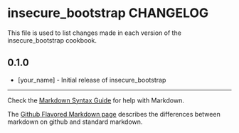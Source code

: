 insecure_bootstrap CHANGELOG
============================

This file is used to list changes made in each version of the insecure_bootstrap cookbook.

0.1.0
-----
- [your_name] - Initial release of insecure_bootstrap

- - -
Check the [Markdown Syntax Guide](http://daringfireball.net/projects/markdown/syntax) for help with Markdown.

The [Github Flavored Markdown page](http://github.github.com/github-flavored-markdown/) describes the differences between markdown on github and standard markdown.
